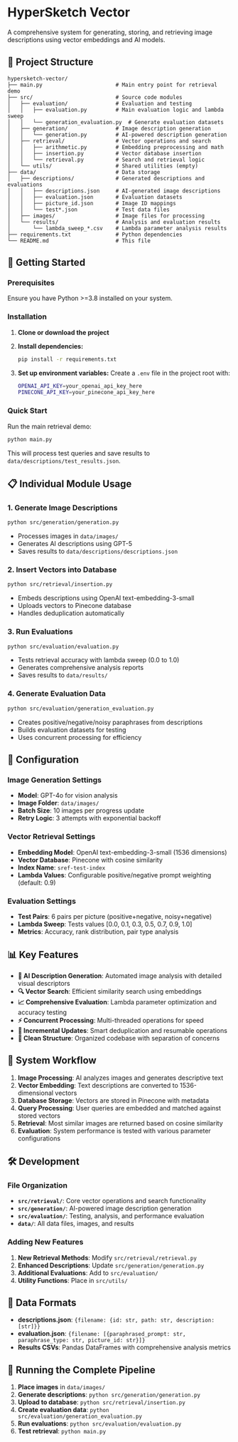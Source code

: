 # HyperSketch Vector

A comprehensive system for generating, storing, and retrieving image descriptions using vector embeddings and AI models.

## 📁 Project Structure

```
hypersketch-vector/
├── main.py                       # Main entry point for retrieval demo
├── src/                          # Source code modules
│   ├── evaluation/               # Evaluation and testing
│   │   ├── evaluation.py         # Main evaluation logic and lambda sweep
│   │   └── generation_evaluation.py  # Generate evaluation datasets
│   ├── generation/               # Image description generation
│   │   └── generation.py         # AI-powered description generation
│   ├── retrieval/                # Vector operations and search
│   │   ├── arithmetic.py         # Embedding preprocessing and math
│   │   ├── insertion.py          # Vector database insertion
│   │   └── retrieval.py          # Search and retrieval logic
│   └── utils/                    # Shared utilities (empty)
├── data/                         # Data storage
│   ├── descriptions/             # Generated descriptions and evaluations
│   │   ├── descriptions.json     # AI-generated image descriptions
│   │   ├── evaluation.json       # Evaluation datasets
│   │   ├── picture_id.json       # Image ID mappings
│   │   └── test*.json            # Test data files
│   ├── images/                   # Image files for processing
│   └── results/                  # Analysis and evaluation results
│       └── lambda_sweep_*.csv    # Lambda parameter analysis results
├── requirements.txt              # Python dependencies
└── README.md                     # This file
```

## 🚀 Getting Started

### Prerequisites

Ensure you have Python >=3.8 installed on your system.

### Installation

1. **Clone or download the project**

2. **Install dependencies:**
   ```bash
   pip install -r requirements.txt
   ```

3. **Set up environment variables:**
   Create a `.env` file in the project root with:
   ```bash
   OPENAI_API_KEY=your_openai_api_key_here
   PINECONE_API_KEY=your_pinecone_api_key_here
   ```

### Quick Start

Run the main retrieval demo:
```bash
python main.py
```

This will process test queries and save results to `data/descriptions/test_results.json`.

## 📋 Individual Module Usage

### 1. Generate Image Descriptions
```bash
python src/generation/generation.py
```
- Processes images in `data/images/`
- Generates AI descriptions using GPT-5
- Saves results to `data/descriptions/descriptions.json`

### 2. Insert Vectors into Database
```bash
python src/retrieval/insertion.py
```
- Embeds descriptions using OpenAI text-embedding-3-small
- Uploads vectors to Pinecone database
- Handles deduplication automatically

### 3. Run Evaluations
```bash
python src/evaluation/evaluation.py
```
- Tests retrieval accuracy with lambda sweep (0.0 to 1.0)
- Generates comprehensive analysis reports
- Saves results to `data/results/`

### 4. Generate Evaluation Data
```bash
python src/evaluation/generation_evaluation.py
```
- Creates positive/negative/noisy paraphrases from descriptions
- Builds evaluation datasets for testing
- Uses concurrent processing for efficiency

## 🔧 Configuration

### Image Generation Settings
- **Model**: GPT-4o for vision analysis
- **Image Folder**: `data/images/`
- **Batch Size**: 10 images per progress update
- **Retry Logic**: 3 attempts with exponential backoff

### Vector Retrieval Settings  
- **Embedding Model**: OpenAI text-embedding-3-small (1536 dimensions)
- **Vector Database**: Pinecone with cosine similarity
- **Index Name**: `sref-test-index`
- **Lambda Values**: Configurable positive/negative prompt weighting (default: 0.9)

### Evaluation Settings
- **Test Pairs**: 6 pairs per picture (positive+negative, noisy+negative)
- **Lambda Sweep**: Tests values [0.0, 0.1, 0.3, 0.5, 0.7, 0.9, 1.0]
- **Metrics**: Accuracy, rank distribution, pair type analysis

## 📊 Key Features

- **🎨 AI Description Generation**: Automated image analysis with detailed visual descriptors
- **🔍 Vector Search**: Efficient similarity search using embeddings
- **📈 Comprehensive Evaluation**: Lambda parameter optimization and accuracy testing
- **⚡ Concurrent Processing**: Multi-threaded operations for speed
- **🔄 Incremental Updates**: Smart deduplication and resumable operations
- **📁 Clean Structure**: Organized codebase with separation of concerns

## 🧪 System Workflow

1. **Image Processing**: AI analyzes images and generates descriptive text
2. **Vector Embedding**: Text descriptions are converted to 1536-dimensional vectors
3. **Database Storage**: Vectors are stored in Pinecone with metadata
4. **Query Processing**: User queries are embedded and matched against stored vectors
5. **Retrieval**: Most similar images are returned based on cosine similarity
6. **Evaluation**: System performance is tested with various parameter configurations

## 🛠️ Development

### File Organization

- **`src/retrieval/`**: Core vector operations and search functionality
- **`src/generation/`**: AI-powered image description generation
- **`src/evaluation/`**: Testing, analysis, and performance evaluation
- **`data/`**: All data files, images, and results

### Adding New Features

1. **New Retrieval Methods**: Modify `src/retrieval/retrieval.py`
2. **Enhanced Descriptions**: Update `src/generation/generation.py`
3. **Additional Evaluations**: Add to `src/evaluation/`
4. **Utility Functions**: Place in `src/utils/`

## 📄 Data Formats

- **descriptions.json**: `{filename: {id: str, path: str, description: [str]}}`
- **evaluation.json**: `{filename: [{paraphrased_prompt: str, paraphrase_type: str, picture_id: str}]}`
- **Results CSVs**: Pandas DataFrames with comprehensive analysis metrics

## 🚀 Running the Complete Pipeline

1. **Place images** in `data/images/`
2. **Generate descriptions**: `python src/generation/generation.py`
3. **Upload to database**: `python src/retrieval/insertion.py`
4. **Create evaluation data**: `python src/evaluation/generation_evaluation.py`
5. **Run evaluations**: `python src/evaluation/evaluation.py`
6. **Test retrieval**: `python main.py`


